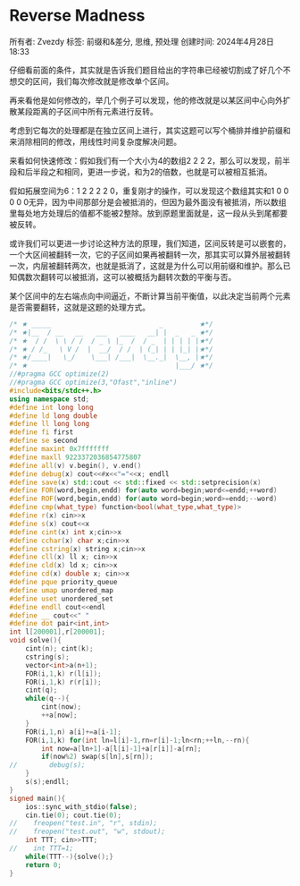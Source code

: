 # Reverse Madness

所有者: Zvezdy
标签: 前缀和&差分, 思维, 预处理
创建时间: 2024年4月28日 18:33

仔细看前面的条件，其实就是告诉我们题目给出的字符串已经被切割成了好几个不想交的区间，我们每次修改就是修改单个区间。

再来看他是如何修改的，举几个例子可以发现，他的修改就是以某区间中心向外扩散某段距离的子区间中所有元素进行反转。

考虑到它每次的处理都是在独立区间上进行，其实这题可以写个桶排并维护前缀和来消除相同的修改，用线性时间复杂度解决问题。

来看如何快速修改：假如我们有一个大小为4的数组2 2 2 2，那么可以发现，前半段和后半段之和相同，更进一步说，和为2的倍数，也就是可以被相互抵消。

假如拓展空间为6：1 2 2 2 2 0，重复刚才的操作，可以发现这个数组其实和1 0 0 0 0 0无异，因为中间那部分是会被抵消的，但因为最外面没有被抵消，所以数组里每处地方处理后的值都不能被2整除。放到原题里面就是，这一段从头到尾都要被反转。

或许我们可以更进一步讨论这种方法的原理，我们知道，区间反转是可以嵌套的，一个大区间被翻转一次，它的子区间如果再被翻转一次，那其实可以算外层被翻转一次，内层被翻转两次，也就是抵消了，这就是为什么可以用前缀和维护。那么已知偶数次翻转可以被抵消，这可以被概括为翻转次数的平衡与否。

某个区间中的左右端点向中间逼近，不断计算当前平衡值，以此决定当前两个元素是否需要翻转，这就是这题的处理方式。

```cpp
/* ★ _____                           _         ★*/
/* ★|__  / __   __   ___   ____   __| |  _   _ ★*/
/* ★  / /  \ \ / /  / _ \ |_  /  / _  | | | | |★*/
/* ★ / /_   \ V /  |  __/  / /  | (_| | | |_| |★*/
/* ★/____|   \_/    \___| /___|  \__._|  \__, |★*/
/* ★                                     |___/ ★*/
//#pragma GCC optimize(2)
//#pragma GCC optimize(3,"Ofast","inline")
#include<bits/stdc++.h>
using namespace std;
#define int long long
#define ld long double
#define ll long long
#define fi first
#define se second
#define maxint 0x7fffffff
#define maxll 9223372036854775807
#define all(v) v.begin(), v.end()
#define debug(x) cout<<#x<<"="<<x; endll
#define save(x) std::cout << std::fixed << std::setprecision(x)
#define FOR(word,begin,endd) for(auto word=begin;word<=endd;++word)
#define ROF(word,begin,endd) for(auto word=begin;word>=endd;--word)
#define cmp(what_type) function<bool(what_type,what_type)>
#define r(x) cin>>x
#define s(x) cout<<x
#define cint(x) int x;cin>>x
#define cchar(x) char x;cin>>x
#define cstring(x) string x;cin>>x
#define cll(x) ll x; cin>>x
#define cld(x) ld x; cin>>x
#define cd(x) double x; cin>>x
#define pque priority_queue
#define umap unordered_map
#define uset unordered_set
#define endll cout<<endl
#define __ cout<<" "
#define dot pair<int,int>
int l[200001],r[200001];
void solve(){
    cint(n); cint(k);
    cstring(s);
    vector<int>a(n+1);
    FOR(i,1,k) r(l[i]);
    FOR(i,1,k) r(r[i]);
    cint(q);
    while(q--){
        cint(now);
        ++a[now];
    }
    FOR(i,1,n) a[i]+=a[i-1];
    FOR(i,1,k) for(int ln=l[i]-1,rn=r[i]-1;ln<rn;++ln,--rn){
        int now=a[ln+1]-a[l[i]-1]+a[r[i]]-a[rn];
        if(now%2) swap(s[ln],s[rn]);
//        debug(s);
    }
    s(s);endll;
}    
signed main(){
    ios::sync_with_stdio(false);
    cin.tie(0); cout.tie(0);
//    freopen("test.in", "r", stdin);
//    freopen("test.out", "w", stdout);
    int TTT; cin>>TTT;
//    int TTT=1;
    while(TTT--){solve();}
    return 0;
}

```